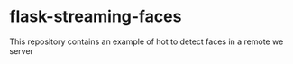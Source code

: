 # flask-streaming-faces
This repository contains an example of hot to detect faces in a remote we server
